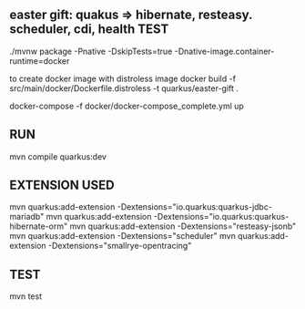 
## easter gift: quakus => hibernate, resteasy. scheduler, cdi, health TEST


./mvnw package -Pnative -DskipTests=true -Dnative-image.container-runtime=docker

to create docker image with distroless image
docker build -f src/main/docker/Dockerfile.distroless -t quarkus/easter-gift .

docker-compose -f docker/docker-compose_complete.yml up


## RUN
mvn compile quarkus:dev
 
## EXTENSION USED
 mvn quarkus:add-extension -Dextensions="io.quarkus:quarkus-jdbc-mariadb"
 mvn quarkus:add-extension -Dextensions="io.quarkus:quarkus-hibernate-orm"
 mvn quarkus:add-extension -Dextensions="resteasy-jsonb"
 mvn quarkus:add-extension -Dextensions="scheduler"
 mvn quarkus:add-extension -Dextensions="smallrye-opentracing"

## TEST
 mvn test

